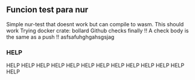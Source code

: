 ## Funcion test para nur
Simple nur-test that doesnt work but can compile to wasm.
This should work
Trying docker crate: bollard
Github checks finally !!
A check body is the same as a push !!
asfsafuhghgahsgsjag

### HELP
HELP
HELP
HELP
HELP
HELP
HELP
HELP
HELP
HELP
HELP
HELP
HELP
HELP
